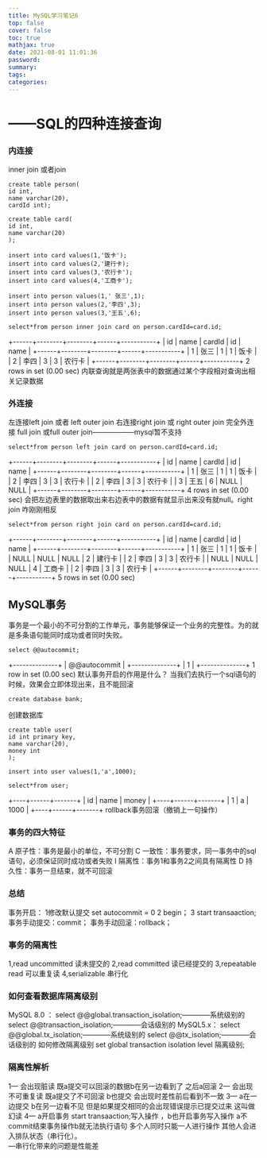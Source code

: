 ```yaml
---
title: MySQL学习笔记6
top: false
cover: false
toc: true
mathjax: true
date: 2021-08-01 11:01:36
password:
summary:
tags:
categories:
---
```

# ——SQL的四种连接查询
### 内连接
inner join 或者join
```mysql
create table person(
id int,
name varchar(20),
cardId int);
```
```mysql
create table card(
id int,
name varchar(20)
);
```
```mysql
insert into card values(1,'饭卡');
insert into card values(2,'建行卡);
insert into card values(3,'农行卡');
insert into card values(4,'工商卡');
```
```mysql
insert into person values(1,' 张三',1);
insert into person values(2,'李四',3);
insert into person values(3,'王五',6);
```
```mysql
select*from person inner join card on person.cardId=card.id;
```
+------+--------+--------+------+-----------+
| id   | name   | cardId | id   | name      |
+------+--------+--------+------+-----------+
|    1 | 张三   |      1 |    1 | 饭卡      |
|    2 | 李四   |      3 |    3 | 农行卡    |
+------+--------+--------+------+-----------+
2 rows in set (0.00 sec)
内联查询就是两张表中的数据通过某个字段相对查询出相关记录数据
### 外连接
左连接left join 或者 left outer join
右连接right join 或 right outer join
完全外连接 full join 或full outer join——————mysql暂不支持
```mysql
select*from person left join card on person.cardId=card.id;
```
+------+--------+--------+------+-----------+
| id   | name   | cardId | id   | name      |
+------+--------+--------+------+-----------+
|    1 | 张三   |      1 |    1 | 饭卡      |
|    2 | 李四   |      3 |    3 | 农行卡    |
|    2 | 李四   |      3 |    3 | 农行卡    |
|    3 | 王五   |      6 | NULL | NULL      |
+------+--------+--------+------+-----------+
4 rows in set (0.00 sec)
会把左边表里的数据取出来右边表中的数据有就显示出来没有就null。right join 咋刚刚相反
```mysql
select*from person right join card on person.cardId=card.id;
```
+------+--------+--------+------+-----------+
| id   | name   | cardId | id   | name      |
+------+--------+--------+------+-----------+
|    1 | 张三   |      1 |    1 | 饭卡      |
| NULL | NULL   |   NULL |    2 | 建行卡    |
|    2 | 李四   |      3 |    3 | 农行卡    |
| NULL | NULL   |   NULL |    4 | 工商卡    |
|    2 | 李四   |      3 |    3 | 农行卡    |
+------+--------+--------+------+-----------+
5 rows in set (0.00 sec)
## MySQL事务
事务是一个最小的不可分割的工作单元，事务能够保证一个业务的完整性。为的就是多条语句能同时成功或者同时失败。
```mysql
select @@autocommit;
```
+--------------+
| @@autocommit |
+--------------+
|            1 |
+--------------+
1 row in set (0.00 sec)
默认事务开启的作用是什么？
当我们去执行一个sql语句的时候，效果会立即体现出来，且不能回滚
```mysql
create database bank;
```
创建数据库
```my
create table user(
id int primary key,
name varchar(20),
money int
);
```
```mysql
insert into user values(1,'a',1000);
```
```mysql
select*from user;
```
+----+------+-------+
| id | name | money |
+----+------+-------+
|  1 | a    |  1000 |
+----+------+-------+
rollback事务回滚（撤销上一句操作）
### 事务的四大特征
A  原子性：事务是最小的单位，不可分割
C 一致性：事务要求，同一事务中的sql语句，必须保证同时成功或者失败
I 隔离性：事务1和事务2之间具有隔离性
D  持久性：事务一旦结束，就不可回滚
### 总结
事务开启：
1修改默认提交 set autocommit = 0
2 begin；
3 start transaaction;
事务手动提交：commit；
事务手动回滚：rollback；
### 事务的隔离性
1,read uncommitted    读未提交的
2,read committed     读已经提交的
3,repeatable read     可以重复读
4,serializable         串行化
### 如何查看数据库隔离级别
MySQL 8.0 ：
select @@global.transaction_isolation;————系统级别的
select @@transaction_isolation;————会话级别的
MySQL5.x：
select @@global.tx_isolation;————系统级别的
select @@tx_isolation;————会话级别的
如何修改隔离级别
set global transaction isolation level 隔离级别;
### 隔离性解析
1—  会出现脏读  既a提交可以回滚的数据b在另一边看到了 之后a回滚
2—   会出现不可重复读  既a提交了不可回滚 b也提交 会出现时差性前后看到不一致
3—   a在一边提交 b在另一边看不见 但是如果提交相同的会出现错误提示已提交过来  这叫做幻读
4—   a开启事务 start transaaction;写入操作 ，b也开启事务写入操作 a不commit结束事务操作b就无法执行语句
多个人同时只能一人进行操作 其他人会进入排队状态（串行化）。  
—串行化带来的问题是性能差
